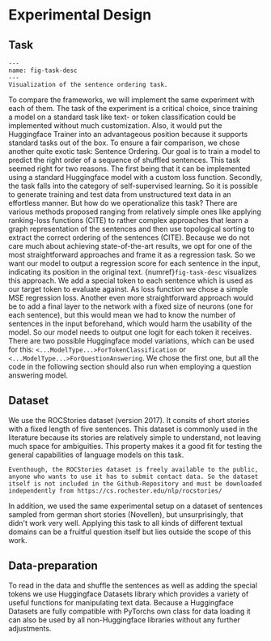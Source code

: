 # Experimental Design

## Task

```{figure} ./figures/GraphicsTrfTut.png
---
name: fig-task-desc
---
Visualization of the sentence ordering task.
```

To compare the frameworks, we will implement the same experiment with each of them.
The task of the experiment is a critical choice, since training a model on a standard task like text- or token classification could be implemented without much customization. Also, it would put the Huggingface Trainer into an advantageous position because it supports standard tasks out of the box.
To ensure a fair comparison, we chose another quite exotic task: Sentence Ordering.
Our goal is to train a model to predict the right order of a sequence of shuffled sentences.
This task seemed right for two reasons. The first being that it can be implemented using a standard Huggingface model with a custom loss function.
Secondly, the task falls into the category of self-supervised learning. So it is possible to generate training and test data from unstructured text data in an effortless manner.
But how do we operationalize this task?
There are various methods proposed ranging from relatively simple ones like applying ranking-loss functions (CITE) to rather complex approaches that learn a graph representation of the sentences and then use topological sorting to extract the correct ordering of the sentences (CITE).
Because we do not care much about achieving state-of-the-art results, we opt for one of the most straightforward approaches and frame it as a regression task.
So we want our model to output a regression score for each sentence in the input, indicating its position in the original text.
{numref}`fig-task-desc` visualizes this approach.
We add a special token to each sentence which is used as our target token to evaluate against. As loss function we chose a simple MSE regression loss.
Another even more straightforward approach would be to add a final layer to the network with a fixed size of neurons (one for each sentence), but this would mean we had to know the number of sentences in the input beforehand, which would harm the usability of the model.
So our model needs to output one logit for each token it receives. There are two possible Huggingface model variations, which can be used for this: `<...ModelType...>ForTokenClassification` or `<...ModelType...>ForQuestionAnswering`. We chose the first one, but all the code in the following section should also run when employing a question answering model.

## Dataset

We use the ROCStories dataset (version 2017). It consits of short stories with a fixed length of five sentences. This dataset is commonly used in the literature because its stories are relatively simple to understand, not leaving much space for ambiguities. This property makes it a good fit for testing the general capabilities of language models on this task.

```{note}
Eventhough, the ROCStories dataset is freely available to the public, anyone who wants to use it has to submit contact data. So the dataset itself is not included in the Github-Repository and must be downloaded independently from https://cs.rochester.edu/nlp/rocstories/
```

In addition, we used the same experimental setup on a dataset of sentences sampled from german short stories (Novellen), but unsurprisingly, that didn't work very well.
Applying this task to all kinds of different textual domains can be a fruitful question itself but lies outside the scope of this work.

## Data-preparation

To read in the data and shuffle the sentences as well as adding the special tokens we use Huggingface Datasets library which provides a variety of useful functions for manipulating text data.
Because a Huggingface Datasets are fully compatible with PyTorchs own class for data loading it can also be used by all non-Huggingface libraries without any further adjustments.

